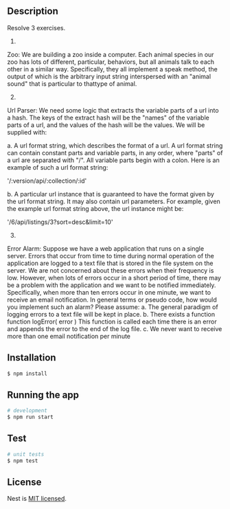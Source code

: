 ## Description

Resolve 3 exercises.

1)

Zoo: We are building a zoo inside a computer. Each animal species in our zoo has lots of different, particular, behaviors, but all animals talk to each other in a similar way. Specifically, they all implement a speak method, the output of which is the arbitrary input string interspersed with an "animal sound" that is particular to thattype of animal. 

2)

Url Parser: We need some logic that extracts the variable parts of a url into a hash. The keys of the
extract hash will be the "names" of the variable parts of a url, and the values of the hash
will be the values. We will be supplied with:

a. A url format string, which describes the format of a url. A url format string can
contain constant parts and variable parts, in any order, where "parts" of a url are
separated with "/". All variable parts begin with a colon. Here is an example of
such a url format string:

'/:version/api/:collection/:id'

b. A particular url instance that is guaranteed to have the format given by the url
format string. It may also contain url parameters. For example, given the example
url format string above, the url instance might be:

'/6/api/listings/3?sort=desc&limit=10'

3)

Error Alarm: Suppose we have a web application that runs on a single server. Errors that
occur from time to time during normal operation of the application are logged to a
text file that is stored in the file system on the server.
We are not concerned about these errors when their frequency is low. However,
when lots of errors occur in a short period of time, there may be a problem with
the application and we want to be notified immediately. Specifically, when more
than ten errors occur in one minute, we want to receive an email notification.
In general terms or pseudo code, how would you implement such an alarm?
Please assume:
a. The general paradigm of logging errors to a text file will be kept in place.
b. There exists a function
function logError( error )
This function is called each time there is an error and appends the error to
the end of the log file.
c. We never want to receive more than one email notification per minute

## Installation

```bash
$ npm install
```

## Running the app

```bash
# development
$ npm run start
```

## Test

```bash
# unit tests
$ npm test

```


## License

Nest is [MIT licensed](LICENSE).
